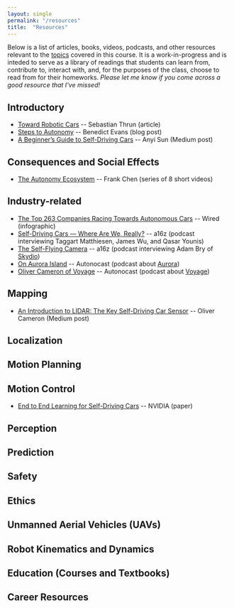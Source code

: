 ```yaml
---
layout: single
permalink: "/resources"
title:  "Resources"
---
```


Below is a list of articles, books, videos, podcasts, and other resources relevant to the [topics](/schedule) covered in this course. It is a work-in-progress and is inteded to serve as a library of readings that students can learn from, contribute to, interact with, and, for the purposes of the class, choose to read from for their homeworks. _Please let me know if you come across a good resource that I've missed!_

## Introductory
- [Toward Robotic Cars][article_thrun_1] -- Sebastian Thrun (article)
- [Steps to Autonomy][blog_evans_1] -- Benedict Evans (blog post)
- [A Beginner’s Guide to Self-Driving Cars][medium_sun_1] -- Anyi Sun (Medium post)

## Consequences and Social Effects
- [The Autonomy Ecosystem][blog_chen_1] -- Frank Chen (series of 8 short videos)

## Industry-related
- [The Top 263 Companies Racing Towards Autonomous Cars][wired_1] -- Wired (infographic)
- [Self-Driving Cars — Where Are We, Really?][podcast_a16z_1] -- a16z (podcast interviewing Taggart Matthiesen, James Wu, and Qasar Younis)
- [The Self-Flying Camera][podcast_a16z_2] -- a16z (podcast interviewing Adam Bry of [Skydio](https://www.skydio.com/))
- [On Aurora Island][podcast_autonocast_1] -- Autonocast (podcast about [Aurora](https://aurora.tech/))
- [Oliver Cameron of Voyage][podcast_autonocast_2] -- Autonocast (podcast about [Voyage](https://voyage.auto/))

## Mapping
- [An Introduction to LIDAR: The Key Self-Driving Car Sensor][medium_cameron_1] -- Oliver Cameron (Medium post)

## Localization

## Motion Planning

## Motion Control
- [End to End Learning for Self-Driving Cars][paper_nvidia_1] -- NVIDIA (paper)

## Perception

## Prediction

## Safety

## Ethics

## Unmanned Aerial Vehicles (UAVs)

## Robot Kinematics and Dynamics

## Education (Courses and Textbooks)

## Career Resources


<!-- References -->
[article_thrun_1]: http://proxy01.its.virginia.edu/login?url=https://dl.acm.org/citation.cfm?id=1721679
[blog_evans_1]: https://www.ben-evans.com/benedictevans/2018/3/26/steps-to-autonomy
[medium_sun_1]: https://medium.com/swlh/a-beginners-guide-to-self-driving-cars-5bbc2bb798d4
[blog_chen_1]: https://a16z.com/2018/02/03/autonomy-ecosystem-frank-chen-summit/
[podcast_a16z_1]: https://a16z.com/2018/01/31/self-driving-cars-where-are-we/
[podcast_a16z_2]: https://a16z.com/2018/02/22/autonomous-drone-flying-camera/
[podcast_autonocast_1]: http://www.autonocast.com/blog/2018/11/14/116-on-aurora-island
[podcast_autonocast_2]: http://www.autonocast.com/blog/2018/12/19/121-oliver-cameron-of-voyage
[wired_1]: https://www.wired.com/2017/05/mapped-top-263-companies-racing-toward-autonomous-cars/
[medium_cameron_1]: https://news.voyage.auto/an-introduction-to-lidar-the-key-self-driving-car-sensor-a7e405590cff
[paper_nvidia_1]: https://arxiv.org/pdf/1604.07316.pdf